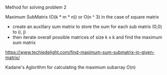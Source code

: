 Method for solving problem 2

Maximum SubMatrix (O(k * m * n)) or O(n ^ 3) in the case of square matrix

 - create an auxillary sum matrix to store the sum for each sub matrix (0,0) to (i, j)
 - then iterate overall possible matrices of size k x k and find the maximum sum matrix

https://www.techiedelight.com/find-maximum-sum-submatrix-in-given-matrix/


Kadane's Aglorithm for calculating the maximum subarray O(n)

